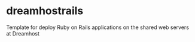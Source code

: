 dreamhostrails
==============

Template for deploy Ruby on Rails applications on the shared web servers at Dreamhost